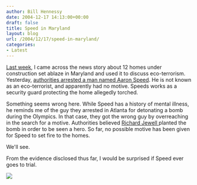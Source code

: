 ```yaml
---
author: Bill Hennessy
date: 2004-12-17 14:13:00+00:00
draft: false
title: Speed in Maryland
layout: blog
url: /2004/12/17/speed-in-maryland/
categories:
- Latest
---
```


[Last week](https://blog.billhennessy.com/blogs/hennessys_view/archive/2004/12/06/460.aspx), I came across the news story about 12 homes under construction set ablaze in Maryland and used it to discuss eco-terrorism. Yesterday, [authorities arrested a man named Aaron Speed](https://apnews.myway.com/article/20041217/D871EG3O0.html). He is not known as an eco-terrorist, and apparently had no motive. Speeds works as a security guard protecting the home allegedly torched.




Something seems wrong here. While Speed has a history of mental illness, he reminds me of the guy they arrested in Atlanta for detonating a bomb during the Olympics. In that case, they got the wrong guy by overreaching in the search for a motive. Authorities believed [Richard Jewell ](https://www.historychannel.com/speeches/archive/speech_461.html)planted the bomb in order to be seen a hero. So far, no possible motive has been given for Speed to set fire to the homes.




We'll see.




From the evidence disclosed thus far, I would be surprised if Speed ever goes to trial. 

![](https://blog.billhennessy.com/aggbug.aspx?PostID=890)

